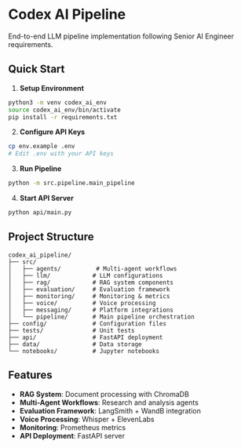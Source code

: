 # Codex AI Pipeline

End-to-end LLM pipeline implementation following Senior AI Engineer requirements.

## Quick Start

1. **Setup Environment**
```bash
python3 -m venv codex_ai_env
source codex_ai_env/bin/activate
pip install -r requirements.txt
```

2. **Configure API Keys**
```bash
cp env.example .env
# Edit .env with your API keys
```

3. **Run Pipeline**
```bash
python -m src.pipeline.main_pipeline
```

4. **Start API Server**
```bash
python api/main.py
```

## Project Structure

```
codex_ai_pipeline/
├── src/
│   ├── agents/          # Multi-agent workflows
│   ├── llm/            # LLM configurations
│   ├── rag/            # RAG system components
│   ├── evaluation/     # Evaluation framework
│   ├── monitoring/     # Monitoring & metrics
│   ├── voice/          # Voice processing
│   ├── messaging/      # Platform integrations
│   └── pipeline/       # Main pipeline orchestration
├── config/             # Configuration files
├── tests/              # Unit tests
├── api/                # FastAPI deployment
├── data/               # Data storage
└── notebooks/          # Jupyter notebooks
```

## Features

- **RAG System**: Document processing with ChromaDB
- **Multi-Agent Workflows**: Research and analysis agents
- **Evaluation Framework**: LangSmith + WandB integration
- **Voice Processing**: Whisper + ElevenLabs
- **Monitoring**: Prometheus metrics
- **API Deployment**: FastAPI server

